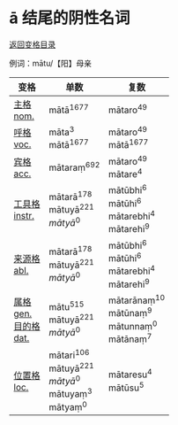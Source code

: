 # ā 结尾的阴性名词

[返回变格目录](declension.md)

例词：mātu/【阳】母亲

| 变格 |单数 |复数 |
| --- | ----- | ------ |
| [主格<br>nom.](nom.md) | mātā<sup>1677</sup> | mātaro<sup>49</sup> |
| [呼格<br>voc.](voc.md) | māta<sup>3</sup><br>mātā<sup>1677</sup> | mātaro<sup>49</sup><br>mātā<sup>1677</sup> |
| [宾格<br>acc.](acc.md) |mātaraṃ<sup>692</sup>| mātaro<sup>49</sup><br>mātare<sup>4</sup>|
| [工具格<br>instr.](instr.md) |mātarā<sup>178</sup><br>mātuyā<sup>221</sup><br>*mātyā*<sup>0</sup>|mātūbhi<sup>6</sup><br>mātūhi<sup>6</sup><br>mātarebhi<sup>4</sup><br>mātarehi<sup>9</sup>|
| [来源格<br>abl.](abl.md) |mātarā<sup>178</sup><br>mātuyā<sup>221</sup><br>*mātyā*<sup>0</sup>|mātūbhi<sup>6</sup><br>mātūhi<sup>6</sup><br>mātarebhi<sup>4</sup><br>mātarehi<sup>9</sup>|
| [属格<br>gen.](gen.md)<br>[目的格<br>dat.](dat.md) | mātu<sup>515</sup><br>mātuyā<sup>221</sup><br>*mātyā*<sup>0</sup>| mātarānaṃ<sup>10</sup><br>mātūnaṃ<sup>9</sup><br>mātunnaṃ<sup>0</sup><br>mātānaṃ<sup>7</sup>|
| [位置格<br>loc.](loc.md) |mātari<sup>106</sup><br>mātuyā<sup>221</sup><br>*mātyā*<sup>0</sup><br> mātuyaṃ<sup>3</sup><br>mātyaṃ<sup>0</sup>|mātaresu<sup>4</sup><br>mātūsu<sup>5</sup>|
